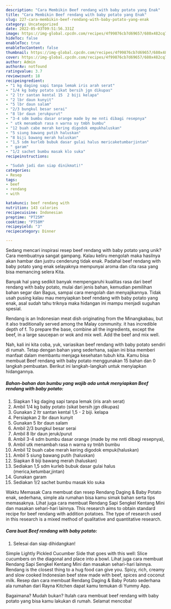 ```yaml
---
description: "Cara Membikin Beef rendang with baby potato yang Enak"
title: "Cara Membikin Beef rendang with baby potato yang Enak"
slug: 227-cara-membikin-beef-rendang-with-baby-potato-yang-enak
category: Uncategorized
date: 2022-05-03T09:51:56.331Z
image: https://img-global.cpcdn.com/recipes/4f99876cb7d69657/680x482cq70/beef-rendang-with-baby-potato-foto-resep-utama.jpg
hideToc: false
enableToc: true
enableTocContent: false
thumbnail: https://img-global.cpcdn.com/recipes/4f99876cb7d69657/680x482cq70/beef-rendang-with-baby-potato-foto-resep-utama.jpg
cover: https://img-global.cpcdn.com/recipes/4f99876cb7d69657/680x482cq70/beef-rendang-with-baby-potato-foto-resep-utama.jpg
author: Admin
authorAv: notfound
ratingvalue: 3.7
reviewcount: 18
recipeingredient:
- "1 kg daging sapi tanpa lemak iris arah serat"
- "1/4 kg baby potato sikat bersih jgn dikupas"
- "2 ltr santan kental 15  2 biji kelapa"
- "2 lbr daun kunyit"
- "5 lbr daun salam"
- "2/3 bungkul besar serai"
- "8 lbr daun jerukpurut"
- "3-4 sdm bumbu dasar orange made by me nnti dibagi resepnya"
- " utk menambah rasa n warna sy tmbh bumbu"
- "12 buah cabe merah kering digodok empukhaluskan"
- "5 siung bawang putih haluskan"
- "8 biji bawang merah haluskan"
- "1,5 sdm kurleb bubuk dasar gulai halus mericaketumbarjintan"
- " garam"
- "1/2 sachet bumbu masak klo suka"
recipeinstructions:

- "Sudah jadi dan siap dinikmati!"
categories:
- Resep
tags:
- beef
- rendang
- with

katakunci: beef rendang with 
nutrition: 143 calories
recipecuisine: Indonesian
preptime: "PT25M"
cooktime: "PT58M"
recipeyield: "3"
recipecategory: Dinner

---
```





Sedang mencari inspirasi resep beef rendang with baby potato yang unik? Cara membuatnya sangat gampang. Kalau keliru mengolah maka hasilnya akan hambar dan justru cenderung tidak enak. Padahal beef rendang with baby potato yang enak selayaknya mempunyai aroma dan cita rasa yang bisa memancing selera Kita.





Banyak hal yang sedikit banyak mempengaruhi kualitas rasa dari beef rendang with baby potato, mulai dari jenis bahan, kemudian pemilihan bahan segar dan Bagus, sampai cara mengolah dan menyajikannya. Tidak usah pusing kalau mau menyiapkan beef rendang with baby potato yang enak,      asal sudah tahu triknya maka hidangan ini mampu menjadi suguhan spesial.














Rendang is an Indonesian meat dish originating from the Minangkabau, but it also traditionally served among the Malay community. it has incredible depth of f. To prepare the base, combine all the ingredients, except the beef, in a large saucepan or wok and mix well. Add the beef and mix well.






Nah, kali ini kita coba, yuk, variasikan beef rendang with baby potato sendiri di rumah. Tetap dengan bahan yang sederhana, sajian ini bisa memberi manfaat dalam membantu menjaga kesehatan tubuh kita. Kamu bisa membuat Beef rendang with baby potato menggunakan 15 bahan dan 0 langkah pembuatan. Berikut ini langkah-langkah untuk menyiapkan hidangannya.

<!--inarticleads1-->

##### Bahan-bahan dan bumbu yang wajib ada untuk menyiapkan Beef rendang with baby potato:

1. Siapkan 1 kg daging sapi tanpa lemak (iris arah serat)
1. Ambil 1/4 kg baby potato (sikat bersih jgn dikupas)
1. Gunakan 2 ltr santan kental 1,5 - 2 biji. kelapa
1. Persiapkan 2 lbr daun kunyit
1. Gunakan 5 lbr daun salam
1. Ambil 2/3 bungkul besar serai
1. Ambil 8 lbr daun jeruk/purut
1. Ambil 3-4 sdm bumbu dasar orange (made by me nnti dibagi resepnya),
1. Ambil  utk menambah rasa n warna sy tmbh bumbu
1. Ambil 12 buah cabe merah kering digodok empuk(haluskan)
1. Ambil 5 siung bawang putih (haluskan)
1. Siapkan 8 biji bawang merah (haluskan)
1. Sediakan 1,5 sdm kurleb bubuk dasar gulai halus (merica,ketumbar,jintan)
1. Gunakan  garam
1. Sediakan 1/2 sachet bumbu masak klo suka


Waktu Memasak Cara membuat dan resep Rendang Daging &amp; Baby Potato enak, sederhana, simple ala rumahan bisa kamu simak bahan serta tips memasaknya. Lihat juga cara membuat Rendang Sapi Sengkel Kentang Mini dan masakan sehari-hari lainnya. This research aims to obtain standard recipe for beef rendang with addition potatoes. The type of research used in this research is a mixed method of qualitative and quantitative research. 

<!--inarticleads2-->

##### Cara buat Beef rendang with baby potato:


1. Selesai dan siap dihidangkan!

Simple Lightly Pickled Cucumber Side that goes with this well: Slice cucumbers on the diagonal and place into a bowl. Lihat juga cara membuat Rendang Sapi Sengkel Kentang Mini dan masakan sehari-hari lainnya. Rendang is the closest thing to a hug food can give you. Spicy, rich, creamy and slow cooked Indonesian beef stew made with beef, spices and coconut milk. Resep dan cara membuat Rendang Daging &amp; Baby Potato sederhana ala rumahan dari Rayna Kitchen dapat kamu temukan di Yummy App. 

Bagaimana? Mudah bukan? Itulah cara membuat beef rendang with baby potato yang bisa kamu lakukan di rumah. Selamat mencoba!
